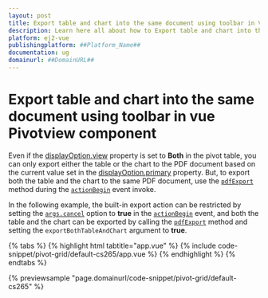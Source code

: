 ```yaml
---
layout: post
title: Export table and chart into the same document using toolbar in Vue Pivotview component | Syncfusion
description: Learn here all about how to Export table and chart into the same document using toolbar in Syncfusion Vue Pivotview component of Syncfusion Essential JS 2 and more.
platform: ej2-vue
publishingplatform: ##Platform_Name##
documentation: ug
domainurl: ##DomainURL##
---
```


<!-- markdownlint-disable MD009 -->

# Export table and chart into the same document using toolbar in vue Pivotview component

Even if the [displayOption.view](https://ej2.syncfusion.com/vue/documentation/api/pivotview/#displayoption) property is set to **Both** in the pivot table, you can only export either the table or the chart to the PDF document based on the current value set in the [displayOption.primary](https://ej2.syncfusion.com/vue/documentation/api/pivotview/#displayoption) property. But, to export both the table and the chart to the same PDF document, use the [`pdfExport`](https://ej2.syncfusion.com/vue/documentation/api/pivotview/#pdfexport) method during the [`actionBegin`](https://ej2.syncfusion.com/vue/documentation/api/pivotview/#actionbegin) event invoke.

In the following example, the built-in export action can be restricted by setting the [`args.cancel`](https://helpej2.syncfusion.com/vue/documentation/api/pivotview/pivotActionBeginEventArgs/#cancel) option to **true** in the [`actionBegin`](https://ej2.syncfusion.com/vue/documentation/api/pivotview/#actionbegin) event, and both the table and the chart can be exported by calling the [`pdfExport`](https://ej2.syncfusion.com/vue/documentation/api/pivotview/#pdfexport) method and setting the `exportBothTableAndChart` argument to **true**.

{% tabs %}
{% highlight html tabtitle="app.vue" %}
{% include code-snippet/pivot-grid/default-cs265/app.vue %}
{% endhighlight %}
{% endtabs %}
        
{% previewsample "page.domainurl/code-snippet/pivot-grid/default-cs265" %}